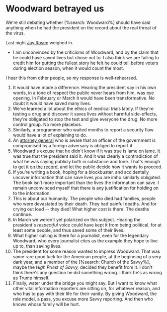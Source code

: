 # Woodward betrayed us
We're still debating whether [%search: Woodward%] should have said anything when he had the president on the record about the real threat of the virus. 

Last night <a href="https://twitter.com/jayrosen_nyu/status/1304189572562268161">Jay Rosen</a> weighed in. 
* I am unconvinced by the criticisms of Woodward, and by the claim that he could have saved lives but chose not to. I also think we are failing to credit him for putting the fullest story he felt he could tell before voters during election season, when it would count the most.

I hear this from other people, so my response is well-rehearsed. 
1. It would have made a difference. Hearing the president say in his own words, in a tone of respect the public never hears from him, was eye opening. In February or March it would have been transformative. No doubt it would have saved many lives. 
2. We've learned a lot about the ethics of medical trials lately. If they're testing a drug and discover it saves lives without harmful side-effects, they're obligated to stop the test and give everyone the drug. No more control group. No more placebos.
3. Similarly, a programmer who waited months to report a security flaw would have a lot of explaining to do. 
4. An <a href="https://en.wikipedia.org/wiki/Sally_Yates#Acting_Attorney_General">attorney general</a> who is aware that an officer of the government is compromised by a foreign adversary is obliged to report it. 
5. Woodward's excuse that he didn't know if it was true is lame on lame. It was true that the president said it. And it was clearly a contradiction of what he was saying publicly both in substance and tone. That's enough to get it <a href="http://scripting.com/2017/01/28/errOnTheSideOfDisclosure.html">on the record</a>, and let the public decide how it wants to proceed. 
6. If you’re writing a book, hoping for a blockbuster, and accidentally uncover information that can save lives you are imho similarly obligated. The book isn’t more important than the lives the information can save. I remain unconvinced myself that there is any justification for holding on to the information.
7. This is about our humanity. The people who died had families, people who were devastated by their death. They had painful deaths. And for crying out loud -- they died! What higher cost is there. The deaths continue. 
8. In March we weren't yet polarized on this subject. Hearing the president's <i>respectful</i> voice could have kept it from being political, for at least some people, and thus saved some of their lives. 
9. What higher calling is there for a journalist, even for the legendary Woodward, who every journalist cites as the example they hope to live up to, than saving lives. 
10. The president for some reason wanted to impress Woodward. That was some rare good luck for the American people, at the beginning of a very dark year, and a member of the [%search: Church of the Savvy%], maybe the <i>High Priest of Savvy, </i>decided they benefit from it. I don't think there's any question he did something wrong. I think he's as wrong as Trump himself. 
11. Finally, water under the bridge you might say. But I want to know what other vital information reporters are sitting on, for whatever reason, and who has to pay with their life for their vanity. By giving Woodward, the role model, a pass, you excuse more Savvy reporting. And then who knows whose family will be hurt. 

